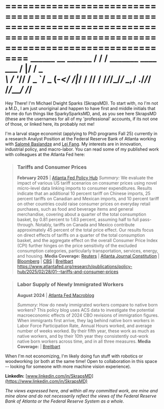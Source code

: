 ======================================================================================================================================
                                               ______                      __  ______ 
                                              / __/ /__ _______ ____  ___ /  |/  / _ \
                                             _\ \/  '_// __/ _ `/ _ \(_-</ /|_/ / // /
                                            /___/_/\_\/_/  \_,_/ .__/___/_/  /_/____/ 
                                                              /_/                     
======================================================================================================================================

Hey There! I'm Michael Dwight Sparks (SkrapsMD). To start with, no I'm not a M.D., I am just unoriginal and happen to have first and middle initials that let me do fun things like SparkySparksMD, and, as you see here SkrapsMD (these are the usernames for all of my 'professional' accounts, if its not one of those, or linked here, its probably not me!

I'm a larval stage economist (applying to PhD programs Fall 25) currently in a research Analyst Position at the Federal Reserve Bank of Atlanta working with [Salomé Baslandze](https://sites.google.com/site/sabaslandze/home) and [Lei Fang](https://sites.google.com/site/leifang/). My interests are in innovation, industrial policy, and macro-labor. You can read some of my published work with colleagues at the Atlanta Fed here: 


>### **Tariffs and Consumer Prices**
>**February 2025** | [Atlanta Fed Policy Hub](https://www.atlantafed.org/research/publications/policy-hub/2025/02/28/01--tariffs-and-consumer-prices)
> *Summary:* We evaluate the impact of various US tariff scenarios on consumer prices using novel micro-level data linking imports to consumer expenditures. Results indicate that an additional 10 percent tariff on Chinese imports, 25 percent tariffs on Canadian and Mexican imports, and 10 percent tariff on other countries could raise consumer prices on everyday retail purchases, such as food and beverage items and general merchandise, covering about a quarter of the total consumption basket, by 0.81 percent to 1.63 percent, assuming half to full pass-through. Notably, tariffs on Canada and Mexico contribute approximately 45 percent of the total price effect. Our results focus on direct effects of tariffs on a quarter of the total consumption basket, and the aggregate effect on the overall Consumer Price Index (CPI) further hinges on the price sensitivity of the excluded consumption categories, particularly transportation, services, energy, and housing.
> **Media Coverage:** [Reuters](https://www.google.com/search?q=Reuters%3A+%22Trump%27s+tariff+blitz+prompting+firefighting) | [Atlanta Journal Constitution](https://www.ajc.com/news/business/tariffs-will-raise-prices-its-just-a-matter-of-how-much-atlanta-fed-says/L3UXK5Z6UVG7DDF46XJOBCDKOA/) | [Bloomberg](https://www.bloomberg.com/news/articles/2025-02-28/fed-paper-finds-tariffs-may-raise-us-consumers-everyday-costs) | [CBS](https://www.cbsnews.com/news/trump-tariffs-what-will-cost-more-inflation/) | [Breitbart](https://www.breitbart.com/economy/2025/03/03/new-fed-research-shows-modest-consumer-price-impact-from-proposed-tariffs/)
https://www.atlantafed.org/research/publications/policy-hub/2025/02/28/01--tariffs-and-consumer-prices

>### **Labor Supply of Newly Immigrated Workers**
>**August 2024** | [Atlanta Fed Macroblog](https://www.atlantafed.org/blogs/macroblog/2024/08/19/labor-supply-of-newly-immigrated-workers)
>
> *Summary:* How do newly immigrated workers compare to native born workers? This policy blog uses ACS data to investigate the potential macroeconomic effects of 2024 CBO revisions of immigration figures. When immigrants first arrive, they lag behind native born workers in Labor Force Participation Rate, Annual Hours worked, and average number of weeks worked. By their fifth year, these work as much as native workers, and by their 10th year they consistently out-work native born workers across time, and in all three measures.
> **Media Coverage:** | [Breitbart](https://www.breitbart.com/economy/2024/08/20/breitbart-business-digest-natives-work-more-intensively-than-immigrants/)


When I'm not economizing, I'm likely doing fun stuff with robotics or woodworking (or both at the same time! Open to collaboration in this space -- looking for someone with more machine vision experience).

**LinkedIn:** [www.linkedin.com/in/SkrapsMD](https://www.linkedin.com/in/SkrapsMD)

*The views expressed here, and within all my committed work, are mine and mine alone and do not necessarily reflect the views of the Federal Reserve Bank of Atlanta or the Federal Reserve System as a whole.*

<!--
**SkrapsMD/SkrapsMD** is a ✨ _special_ ✨ repository because its `README.md` (this file) appears on your GitHub profile.

Here are some ideas to get you started:

- 🔭 I’m currently working on ...
- 🌱 I’m currently learning ...
- 👯 I’m looking to collaborate on ...
- 🤔 I’m looking for help with ...
- 💬 Ask me about ...
- 📫 How to reach me: ...
- 😄 Pronouns: ...
- ⚡ Fun fact: ...
-->

